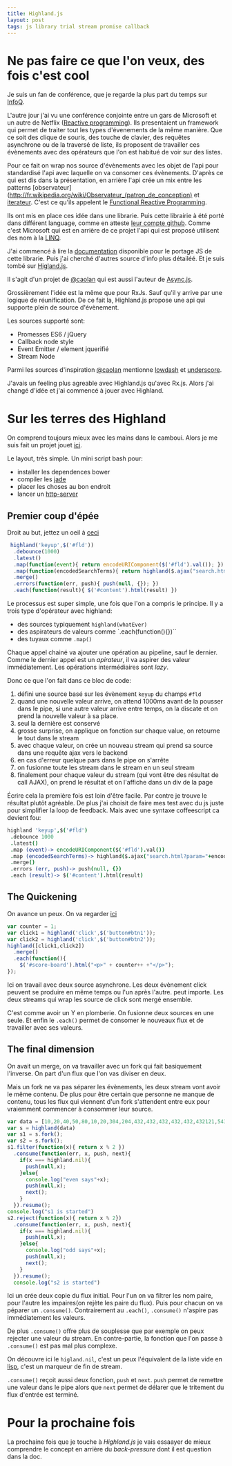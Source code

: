 ```yaml
---
title: Highland.js
layout: post
tags: js library trial stream promise callback
---
```


 Ne pas faire ce que l'on veux, des fois c'est cool
=======


Je suis un fan de conférence, que je regarde la plus part du temps sur
[InfoQ](http://www.infoq.com/presentations/).

L'autre jour j'ai vu une conférence conjointe entre un gars de
Microsoft et un autre de Netflix
([Reactive programming](http://www.infoq.com/presentations/reactive-programming-netflix)).
Ils presentaient un framework qui permet de traiter tout les types d'évenements
de la même manière. Que ce soit des clique de souris, des touche de clavier,
des requêtes asynchrone ou de la traversé de liste, ils proposent de travailler
ces évènements avec des opérateurs que l'on est habitué de voir sur des listes.

Pour ce fait on wrap nos source d'évènements avec les objet de l'api pour standardisé
l'api avec laquelle on va consomer ces évènements. D'après ce qui est dis dans la
présentation, en arrière l'api crée un mix entre les patterns
[observateur](http://fr.wikipedia.org/wiki/Observateur_(patron_de_conception) et
 [iterateur](http://fr.wikipedia.org/wiki/It%C3%A9rateur). C'est ce qu'ils
 appelent le [Functional Reactive Programming](http://en.wikipedia.org/wiki/Functional_reactive_programming).

Ils ont mis en place ces idée dans une librarie. Puis cette librairie à été porté
dans différent language, comme en atteste [leur compte github](https://github.com/Reactive-Extensions).
Comme c'est Microsoft qui est
en arrière de ce projet l'api qui est proposé utilisent des nom à la
[LINQ](http://fr.wikipedia.org/wiki/Language_Integrated_Query).

J'ai commencé à lire la [documentation](http://reactive-extensions.github.io/RxJS/)
disponible pour le portage JS de cette librarie. Puis j'ai cherché d'autres
source d'info plus détailéé. Et je suis tombé sur [Higland.js](http://highlandjs.org/).

Il s'agit d'un projet de [@caolan](https://twitter.com/caolan) qui est
aussi l'auteur de [Async.js](https://github.com/caolan/async).

Grossièrement l'idée est la même que pour RxJs. Sauf qu'il y arrive par une logique
de réunification. De ce fait la, Highland.js propose une api qui supporte plein de source d'évènement.

Les sources supporté sont:
* Promesses ES6 / jQuery
* Callback node style
* Event Emitter / element jquerifié
* Stream Node

Parmi les sources d'inspiration [@caolan](https://twitter.com/caolan) mentionne
[lowdash](https://github.com/lodash/lodash) et [underscore](https://github.com/jashkenas/underscore).

J'avais un feeling plus agreable avec Highland.js qu'avec Rx.js. Alors j'ai changé
d'idée et j'ai commencé à jouer avec Highland.

Sur les terres des Highland
===========================

On comprend toujours mieux avec les mains dans le camboui. Alors je me suis fait
un projet jouet [ici](https://github.com/benzen/demo-highland).

Le layout, très simple. Un mini script bash pour:
 * installer les dependences bower
 * compiler les [jade](http://jade-lang.com/)
 * placer les choses au bon endroit
 * lancer un [http-server](https://github.com/nodeapps/http-server)

Premier coup d'épée
------------------

Droit au but, jettez un oeil à [ceci](https://github.com/benzen/demo-highland/blob/8580234102c287b94a5493db4f881593c5146f90/src/index.jade)

``` javascript
 highland('keyup',$('#fld'))
  .debounce(1000)
  .latest()
  .map(function(event){ return encodeURIComponent($('#fld').val()); })
  .map(function(encodedSearchTerms){ return highland($.ajax("search.html?param="+encodedSearchTerms)); })
  .merge()
  .errors(function(err, push){ push(null, {}); })
  .each(function(result){ $('#content').html(result) })
```

Le processus est super simple, une fois que l'on a compris le principe.
Il y a trois type d'opérateur avec highland:

* des sources typiquement `highland(whatEver)`
* des aspirateurs de valeurs comme `.each(function(){})``
* des tuyaux comme `.map()`

Chaque appel chainé va ajouter une opération au pipeline, sauf le dernier.
Comme le dernier appel est un _apirateur_, il va aspirer des valeur immédiatement.
Les opérations intermédiaires sont _lazy_.


Donc ce que l'on fait dans ce bloc de code:

1. défini une source basé sur les évènement `keyup` du champs `#fld`
1. quand une nouvelle valeur arrive, on attend 1000ms avant de la pousser dans le pipe,
si une autre valeur arrive entre temps, on la discate et on prend la nouvelle valeur à sa place.
1. seul la dernière est conservé
1. grosse surprise, on applique on fonction sur chaque value, on retourne le tout dans le stream
1. avec chaque valeur, on crée un nouveau stream qui prend sa source dans
une requête ajax vers le backend
1. en cas d'erreur quelque pars dans le pipe on s'arrête
1. on fusionne toute les stream dans le stream en un seul stream
1. finalement pour chaque valeur du stream (qui vont être des résultat de call AJAX), on prend le résultat
et on l'affiche dans un div de la page

Écrire cela la première fois est loin d'être facile.
Par contre je trouve le résultat plutôt agréable.
De plus j'ai choisit de faire mes test avec du js juste pour simplifier
la loop de feedback. Mais avec une syntaxe coffeescript ca devient fou:

```coffeescript
highland 'keyup',$('#fld')
 .debounce 1000
 .latest()
 .map (event)-> encodeURIComponent($('#fld').val())
 .map (encodedSearchTerms)-> highland($.ajax("search.html?param="+encodedSearchTerms))
 .merge()
 .errors (err, push)-> push(null, {})
 .each (result)-> $('#content').html(result)

```

The Quickening
-----------

On avance un peux. On va regarder [ici](https://github.com/benzen/demo-highland/blob/16eecb213635bbe953662a0a11ddc05c30c7bb1b/src/index.jade)

```javascript
var counter = 1;
var click1 = highland('click',$('button#btn1'));
var click2 = highland('click',$('button#btn2'));
highland([click1,click2])
  .merge()
  .each(function(){
    $('#score-board').html("<p>" + counter++ +"</p>");
});
```

Ici on travail avec deux source asynchrone. Les deux évènement click peuvent se produire
en même temps ou l'un après l'autre. peut importe. Les deux streams qui wrap les source de click
sont mergé ensemble.

C'est comme avoir un Y en plomberie. On fusionne deux sources en une seule.
Et enfin le `.each()` permet de consomer le nouveaux flux et de travailler avec ses valeurs.

The final dimension
-----

On avait un merge, on va travailler avec un fork qui fait basiquement l'inverse.
On part d'un flux que l'on vas diviser en deux.

Mais un fork ne va pas séparer les évènements, les deux stream vont avoir le même contenu.
De plus pour être certain que personne ne manque de contenu, tous les flux qui
viennent d'un fork s'attendent entre eux pour vraiemment commencer à consommer leur source.

```javascript
var data = [10,20,40,50,80,10,20,304,204,432,432,432,432,432,432121,543,543,5432523,432,321,321,432654,654,765,231543,543765,765432,543]
var s = highland(data)
var s1 = s.fork();
var s2 = s.fork();
s1.filter(function(x){ return x % 2 })
  .consume(function(err, x, push, next){
    if(x === highland.nil){
      push(null,x);
    }else{
      console.log("even says"+x);
      push(null,x);
      next();
    }
  }).resume();
console.log("s1 is started")
s2.reject(function(x){ return x % 2})
  .consume(function(err, x, push, next){
    if(x === highland.nil){
      push(null,x);
    }else{
      console.log("odd says"+x);
      push(null,x);
      next();
    }
  }).resume();
  console.log("s2 is started")
```

Ici un crée deux copie du flux initial. Pour l'un on va filtrer les nom paire,
pour l'autre les impaires(on rejète les paire du flux).
Puis pour chacun on va péparer un `.consume()`.
Contrairement au `.each()`, `.consume()` n'aspire pas immédiatement les valeurs.

De plus `.consume()` offre plus de souplesse que par exemple on peux rejecter
 une valeur du stream. En contre-partie, la fonction que l'on passe à
  `.consume()` est pas mal plus complexe.

On découvre ici le `higland.nil`, c'est un peux l'équivalent de
la liste vide en [lisp](http://fr.wikipedia.org/wiki/Lisp), c'est un marqueur de fin
de stream.

`.consume()` reçoit aussi deux fonction, `push` et `next`. `push` permet de
remettre une valeur dans le pipe alors que `next` permet de délarer que le tritement
du flux d'entrée est terminé.


Pour la prochaine fois
========
La prochaine fois que je touche à _Highland.js_ je vais essaayer de mieux comprendre
le concept en arrière du _back-pressure_ dont il est question dans la doc.
